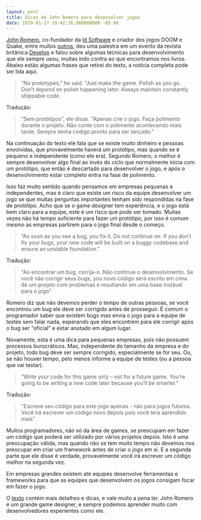 ```yaml
---
layout: post
title: Dicas de John Romero para desenvolver jogos
date: 1970-01-17 19:42:26.000000000 -03:00
---
```

[John Romero](https://twitter.com/romero), co-fundador da [Id Software](http://www.idsoftware.com/) e criador dos jogos DOOM e Quake, entre muitos [outros](https://en.wikipedia.org/wiki/John_Romero#Games), deu uma palestra em um evento da revista britânica [Develop](http://www.develop-online.net/news/john-romero-s-secrets-of-success-no-prototypes-great-tools-default-bagels/0219747) e falou sobre algumas técnicas para desenvolvimento que ele sempre usou, muitas indo contra ao que encontramos nos livros. Abaixo estão algumas frases que retirei do texto, a notícia completa pode ser lida aqui.

> “No prototypes,” he said. “Just make the game. Polish as you go. Don’t depend on polish happening later. Always maintain constantly shippable code.

Tradução:

> "Sem protótipos", ele disse. "Apenas crie o jogo. Faça polimento durante o projeto. Não conte com o polimento acontecendo mais tarde. Sempre tenha código pronto para ser lançado."

Na continuação do texto ele fala que se existe muito dinheiro e pessoas envolvidas, que provavelmente haverá um protótipo, mas quando se é pequeno e independente (como ele era). Segundo Romero, o melhor é sempre desenvolver algo final ao invés do ciclo que normalmente inicia com um protótipo, que então é descartado para desenvolver o jogo, e após o desenvolvimento estar completo entra na fase de polimento.

Isso faz muito sentido quando pensamos em empresas pequenas e independentes, mas é claro que existe um risco da equipe desenvolver um jogo se que muitas perguntas importantes tenham sido respondidas na fase de protótipo. Acho que se o game designer tem experiência, e o jogo está bem claro para a equipe, este é um risco que pode ser tomado. Muitas vezes não há tempo suficiente para fazer um protótipo, por isso é comum mesmo as empresas partirem para o jogo final desde o começo.

> “As soon as you see a bug, you fix it. Do not continue on. If you don’t fix your bugs, your new code will be built on a buggy codebase and ensure an unstable foundation.”

Tradução:

> "Ao encontrar um bug, corrija-o. Não continue o desenvolvimento. Se você não corrigir seus bugs, you novo código será escrito em cima de um projeto com problemas e resultando em uma base instável para o jogo"

Romero diz que não devemos perder o tempo de outras pessoas, se você encontrou um bug ele deve ser corrigido antes de prosseguir. É comum o programador saber que existem bugs mas envia o jogo para a equipe de testes sem falar nada, esperando que eles encontrem para ele corrigir após o bug ser "oficial" e estar anotado em algum lugar.

Novamente, esta é uma dica para pequenas empresas, pois não possuem processos burocráticos. Mas, independente do tamanho da empresa e do projeto, todo bug deve ser sempre corrigido, especialmente se for seu. Ou, se não houver tempo, pelo menos informe a equipe de testes (ou a pessoa que vai testar).

> “Write your code for this game only – not for a future game. You’re going to be writing a new code later because you’ll be smarter.”

Tradução:

> "Escreve seu código para este jogo apenas - não para jogos futuros. Você irá escrever um código novo depois pois você terá aprendido mais"

Muitos programadores, não só da área de games, se preocupam em fazer um código que poderá ser utilizado por vários projetos depois. Isto é uma preocupação válida, mas quando não se tem muito tempo não devemos nos preocupar em criar um framework antes de criar o jogo em si. E a segunda parte que ele disse é verdade, provavelmente você irá escrever um código melhor na segunda vez.

Em empresas grandes existem até equipes desenvolve ferramentas e frameworks para que as equipes que desenvolvem os jogos consigam focar em fazer o jogo. 

O [texto](http://www.develop-online.net/news/john-romero-s-secrets-of-success-no-prototypes-great-tools-default-bagels/0219747) contém mais detalhes e dicas, e vale muito a pena ler. John Romero é um grande game designer, e sempre podemos aprender muito com desenvolvedores experientes como ele.
 
